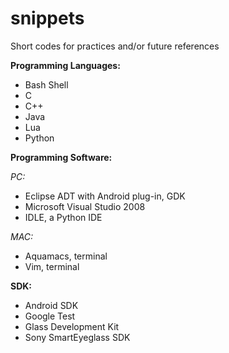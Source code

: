 snippets
========

Short codes for practices and/or future references

**Programming Languages:**

- Bash Shell
- C
- C++
- Java
- Lua
- Python

**Programming Software:**

_PC:_
- Eclipse ADT with Android plug-in, GDK
- Microsoft Visual Studio 2008
- IDLE, a Python IDE

_MAC:_
- Aquamacs, terminal
- Vim, terminal

**SDK:**

- Android SDK
- Google Test
- Glass Development Kit
- Sony SmartEyeglass SDK
